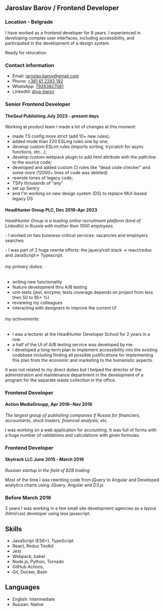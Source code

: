 Jaroslav Barov /  Frontend Developer
---

### Location - Belgrade 

I have worked as a frontend developer for 8 years. I experienced in developing complex user interfaces, including accessibility, and participated in the development of a design system.

Ready for relocation.

### Contact information

-   Email: [jaroslav.barov@gmail.com](mailto:jaroslav.barov@gmail.com)
-   Phone: [+381 61 2283 192](call:+381612283192)
-   WhatsApp: [79263827061](https://wa.me/79263827061)
-   LinkedId: [@ya-barov](https://www.linkedin.com/in/ya-barov)

### Senior Frontend Developer
#### TheSoul Publishing July 2023 - present days

Working at product team I made a lot of changes at this moment:
- made TS config more strict (add 10+ new rules); 
- added mode than 220 ESLing rules one by one;
- develop custom ESLint rules (imports sorting, try/catch for async functions, etc...);
- develop custom webpack plugin to add html attribute with the path:line to the source code;
- developed and added custom CI rules like "dead code checker" and some more (12000+ lines of code was deleted)
- rewrote tones of legacy code;
- TSify thousands of "any"
- set up Sentry
- and I'm working on new design system (DS) to replace MUI-based legacy DS 


#### HeadHunter Group PLC, Dec 2016–Apr 2023

_HeadHunter Group is a leading online recruitment platform (kind of LinkedIn) in Russia with mother then 1000 employees._

\- I worked on two buisness-critical services: vacancies and employers searches

\- I was part of 2 huge rewrite efforts: the jquery/xslt stack -> react/redux and JavaScript-> Typescript.

###### my primary duties:

-   writing new functionality
-   feature development thru A/B testing
-   unit-tests (jest, enzyme; tests coverage depends on project from less then 50 to 95+ %)
-   reviewing my colleagues
-   interacting with designers to improve the current UI

###### my achivements:

-   I was a lecturer at the HeadHunter Developer School for 2 years in a row.
-   a half of the UI of A/B testing service was developed by me.
-   I developed a long-term plan to implement accessibility into the existing codebase including finding all possible justifications for implementing this plan from the economic and marketing to the humanistic aspects.

It was not related to my direct duties but I helped the director of the administration and maintenance department in the development of a program for the separate waste collection in the office.

### Frontend Developer

#### Action MediaGroupp, Apr 2016– Nov 2016

_The largest group of publishing companies if Russia for financiers, accountants, stock traders, financial analysts, etc._

I was working on a web application for accounting. It was full of forms with a huge number of validations and calculations with given formulas.

### Frontend Developer

#### Skytrack LLC June 2015 - March 2016

_Russian startup in the field of B2B trading_

Most of the time I was rewriting code from jQuery to Angular and Developed analytics charts using JQuery, Angular and D3.js

### Before March 2016

2 years I was working in a few small site development agencies as a layout (html/css) developer using less javascript.

## Skills

-   JavaScript (ES6+), TypeScript
-   React, Redux Toolkit
-   Jest
-   Webpack, babel
-   Node.js, Python, Tornado
-   GitHub Actions,
-   Git, Docker, Bash

## Languages

-   English: Intermediate
-   Russian: Native
